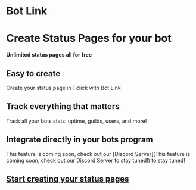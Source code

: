 # **Bot Link**

<!-- <style>
    .gr {
    color: transparent;
    background-image: linear-gradient(90deg,#E1AD01, #ffca1b);
    -webkit-background-clip: text;
    background-clip: text;
    }
    .gr2 {
    color: transparent;
    background-image: linear-gradient(90deg,#ff842d, #cfa07e);
    -webkit-background-clip: text;
    background-clip: text;
    }   
</style> -->
# **Create <span class="gr">Status Pages</span> for your bot**
**Unlimited status pages all for <span class="gr2">free</span>**

## **<span class="gr">Easy</span> to create**
Create your status page in 1 click with Bot Link

## **Track <span class="gr2">everything</span> that <span class="gr">matters</span>**
Track all your bots stats: uptime, guilds, users, and more!

## **Integrate <span class="gr2">directly</span> in your <span class="gr">bots program</span>**
This feature is coming soon, check out our [Discord Server](This feature is coming soon, check out our   Discord Server to stay tuned!) to stay tuned!

## [**Start creating <span class="gr2">your</span> <span class="gr">status pages</span>**](https://blink.trtle.xyz/dashboard)
